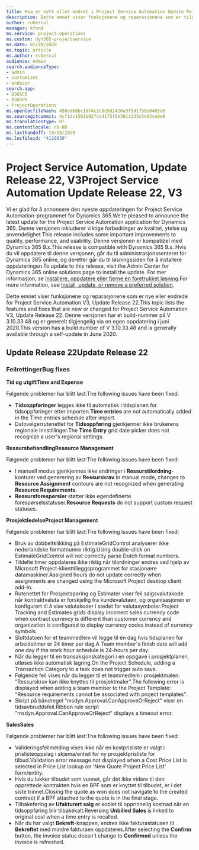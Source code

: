 ```yaml
---
title: Hva er nytt eller endret i Project Service Automation Update Release 22, V3
description: Dette emnet viser funksjonene og reparasjonene som er tilgjengelig i Project Service Automation Update Release 22, V3.
author: ruhercul
manager: kfend
ms.service: project-operations
ms.custom: dyn365-projectservice
ms.date: 07/28/2020
ms.topic: article
ms.author: ruhercul
audience: Admin
search.audienceType:
- admin
- customizer
- enduser
search.app:
- D365CE
- D365PS
- ProjectOperations
ms.openlocfilehash: 456ed68bc1d74c2c8e5d2420a3f5d1fb8e0465d6
ms.sourcegitcommit: 4cf1dc1561b92fca4175f0b3813133c5e63ce8e6
ms.translationtype: HT
ms.contentlocale: nb-NO
ms.lasthandoff: 10/28/2020
ms.locfileid: "4126630"
---
```

# <a name="project-service-automation-update-release-22-v3"></a><span data-ttu-id="df956-103">Project Service Automation, Update Release 22, V3</span><span class="sxs-lookup"><span data-stu-id="df956-103">Project Service Automation Update Release 22, V3</span></span>

<span data-ttu-id="df956-104">Vi er glad for å annonsere den nyeste oppdateringen for Project Service Automation-programmet for Dynamics 365.</span><span class="sxs-lookup"><span data-stu-id="df956-104">We’re pleased to announce the latest update for the Project Service Automation application for Dynamics 365.</span></span> <span data-ttu-id="df956-105">Denne versjonen inkluderer viktige forbedringer av kvalitet, ytelse og anvendelighet.</span><span class="sxs-lookup"><span data-stu-id="df956-105">This release includes some important improvements to quality, performance, and usability.</span></span> <span data-ttu-id="df956-106">Denne versjonen er kompatibel med Dynamics 365 9.x.</span><span class="sxs-lookup"><span data-stu-id="df956-106">This release is compatible with Dynamics 365 9.x.</span></span> <span data-ttu-id="df956-107">Hvis du vil oppdatere til denne versjonen, går du til administrasjonssenteret for Dynamics 365 online, og deretter går du til løsningssiden for å installere oppdateringen.</span><span class="sxs-lookup"><span data-stu-id="df956-107">To update to this release, visit the Admin Center for Dynamics 365 online solutions page to install the update.</span></span> <span data-ttu-id="df956-108">For mer informasjon, se [Installere, oppdatere eller fjerne en foretrukket løsning](https://docs.microsoft.com/power-platform/admin/install-remove-preferred-solution).</span><span class="sxs-lookup"><span data-stu-id="df956-108">For more information, see [Install, update, or remove a preferred solution](https://docs.microsoft.com/power-platform/admin/install-remove-preferred-solution).</span></span>

<span data-ttu-id="df956-109">Dette emnet viser funksjonene og reparasjonene som er nye eller endrede for Project Service Automation V3, Update Release 22.</span><span class="sxs-lookup"><span data-stu-id="df956-109">This topic lists the features and fixes that are new or changed for Project Service Automation V3, Update Release 22.</span></span> <span data-ttu-id="df956-110">Denne versjonen har et build-nummer på V 3.10.33.48 og er generelt tilgjengelig via en egen oppdatering i juni 2020.</span><span class="sxs-lookup"><span data-stu-id="df956-110">This version has a build number of V 3.10.33.48 and is generally available through a self-update in June 2020.</span></span>

## <a name="update-release-22"></a><span data-ttu-id="df956-111">Update Release 22</span><span class="sxs-lookup"><span data-stu-id="df956-111">Update Release 22</span></span>

### <a name="bug-fixes"></a><span data-ttu-id="df956-112">Feilrettinger</span><span class="sxs-lookup"><span data-stu-id="df956-112">Bug fixes</span></span>



<span data-ttu-id="df956-113">**Tid og utgift**</span><span class="sxs-lookup"><span data-stu-id="df956-113">**Time and Expense**</span></span>

<span data-ttu-id="df956-114">Følgende problemer har blitt løst:</span><span class="sxs-lookup"><span data-stu-id="df956-114">The following issues have been fixed:</span></span>

- <span data-ttu-id="df956-115">**Tidsoppføringer** legges ikke til automatisk i tidsplanen for tidsoppføringer etter importen.</span><span class="sxs-lookup"><span data-stu-id="df956-115">**Time entries** are not automatically added in the Time entries schedule after import.</span></span>
- <span data-ttu-id="df956-116">Datovelgerrutenettet for **Tidsoppføring** gjenkjenner ikke brukerens regionale innstillinger.</span><span class="sxs-lookup"><span data-stu-id="df956-116">The **Time Entry** grid date picker does not recognize a user's regional settings.</span></span>

<span data-ttu-id="df956-117">**Ressursbehandling**</span><span class="sxs-lookup"><span data-stu-id="df956-117">**Resource Management**</span></span>

<span data-ttu-id="df956-118">Følgende problemer har blitt løst:</span><span class="sxs-lookup"><span data-stu-id="df956-118">The following issues have been fixed:</span></span>

- <span data-ttu-id="df956-119">I manuell modus gjenkjennes ikke endringer i **Ressurstilordning**-konturer ved generering av **Ressurskrav**.</span><span class="sxs-lookup"><span data-stu-id="df956-119">In manual mode, changes to **Resource Assignment** contours are not recognized when generating **Resource Requirements**.</span></span>
- <span data-ttu-id="df956-120">**Ressursforespørsler** støtter ikke egendefinerte forespørselsstatuser.</span><span class="sxs-lookup"><span data-stu-id="df956-120">**Resource Requests** do not support custom request statuses.</span></span>

<span data-ttu-id="df956-121">**Prosjektledelse**</span><span class="sxs-lookup"><span data-stu-id="df956-121">**Project Management**</span></span>

<span data-ttu-id="df956-122">Følgende problemer har blitt løst:</span><span class="sxs-lookup"><span data-stu-id="df956-122">The following issues have been fixed:</span></span>

- <span data-ttu-id="df956-123">Bruk av dobbeltklikking på EstimateGridControl analyserer ikke nederlandske formatnumre riktig.</span><span class="sxs-lookup"><span data-stu-id="df956-123">Using double-click on EstimateGridControl will not correctly parse Dutch format numbers.</span></span>
- <span data-ttu-id="df956-124">Tildelte timer oppdateres ikke riktig når tilordninger endres ved hjelp av Microsoft Project-klienttilleggsprogrammet for stasjonære datamaskiner.</span><span class="sxs-lookup"><span data-stu-id="df956-124">Assigned hours do not update correctly when assignments are changed using the Microsoft Project desktop client add-in.</span></span>
- <span data-ttu-id="df956-125">Rutenettet for Prosjektsporing og Estimater viser feil salgsvalutakode når kontraktvaluta er forskjellig fra kundevalutaen, og organisasjonen er konfigurert til å vise valutakoder i stedet for valutasymboler.</span><span class="sxs-lookup"><span data-stu-id="df956-125">Project Tracking and Estimates grids display incorrect sales currency code when contract currency is different than customer currency and organization is configured to display currency codes instead of currency symbols.</span></span>
- <span data-ttu-id="df956-126">Sluttdatoen for et teammedlem vil legge til én dag hvis tidsplanen for arbeidstimer er 24 timer per dag.</span><span class="sxs-lookup"><span data-stu-id="df956-126">A Team member's finish date will add one day if the work hour schedule is 24-hours per day.</span></span>
- <span data-ttu-id="df956-127">Når du legger til en transaksjonskategori i en oppgave i prosjektplanen, utløses ikke automatisk lagring.</span><span class="sxs-lookup"><span data-stu-id="df956-127">On the Project Schedule, adding a Transaction Category to a task does not trigger auto save.</span></span>
- <span data-ttu-id="df956-128">Følgende feil vises når du legger til et teammedlem i prosjektmalen: "Ressurskrav kan ikke knyttes til prosjektmaler".</span><span class="sxs-lookup"><span data-stu-id="df956-128">The following error is displayed when adding a team member to the Project Template: "Resource requirements cannot be associated with project templates".</span></span> 
- <span data-ttu-id="df956-129">Skript på båndregel "msdyn.Approval.CanApproveOrReject" viser en tidsavbruddsfeil.</span><span class="sxs-lookup"><span data-stu-id="df956-129">Ribbon rule script "msdyn.Approval.CanApproveOrReject" displays a timeout error.</span></span>

<span data-ttu-id="df956-130">**Sales**</span><span class="sxs-lookup"><span data-stu-id="df956-130">**Sales**</span></span>

<span data-ttu-id="df956-131">Følgende problemer har blitt løst:</span><span class="sxs-lookup"><span data-stu-id="df956-131">The following issues have been fixed:</span></span>

- <span data-ttu-id="df956-132">Valideringsfeilmelding vises ikke når en kostprisliste er valgt i prislisteoppslag i skjema/enhet for ny prosjektprisliste for tilbud.</span><span class="sxs-lookup"><span data-stu-id="df956-132">Validation error message not displayed when a Cost Price List is selected in Price List lookup on 'New Quote Project Price List' form/entity.</span></span>
- <span data-ttu-id="df956-133">Hvis du lukker tilbudet som vunnet, går det ikke videre til den opprettede kontrakten hvis en BPF som er knyttet til tilbudet, er i det siste trinnet.</span><span class="sxs-lookup"><span data-stu-id="df956-133">Closing the quote as won does not navigate to the created contract if a BPF attached to the quote is in the final stage.</span></span>
- <span data-ttu-id="df956-134">Tilbakeføring av **Ufakturert salg** er koblet til opprinnelig kostnad når en tidsoppføring blir tilbakekalt.</span><span class="sxs-lookup"><span data-stu-id="df956-134">Reversing **Unbilled Sales** is linked to original cost when a time entry is recalled.</span></span>
- <span data-ttu-id="df956-135">Når du har valgt **Bekreft**-knappen, endres ikke fakturastatusen til **Bekreftet** med mindre fakturaen oppdateres.</span><span class="sxs-lookup"><span data-stu-id="df956-135">After selecting the **Confirm** button, the invoice status doesn't change to **Confirmed** unless the invoice is refreshed.</span></span>
